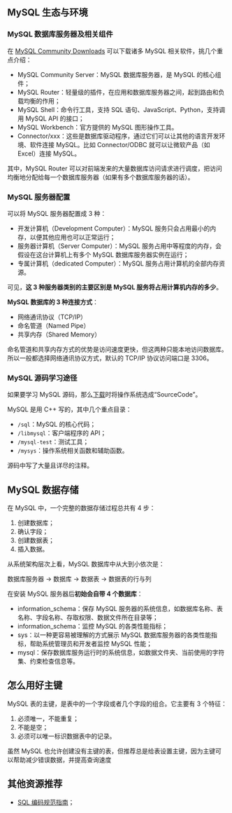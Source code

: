 ## MySQL 生态与环境

### MySQL 数据库服务器及相关组件

在 [MySQL Community Downloads](https://dev.mysql.com/downloads/) 可以下载诸多 MySQL 相关软件，挑几个重点介绍：

* MySQL Community Server：MySQL 数据库服务器，是 MySQL 的核心组件；
* MySQL Router：轻量级的插件，在应用和数据库服务器之间，起到路由和负载均衡的作用；
* MySQL Shell：命令行工具，支持 SQL 语句、JavaScript、Python，支持调用 MySQL API 的接口；
* MySQL Workbench：官方提供的 MySQL 图形操作工具。
* Connector/xxx：这些是数据库驱动程序，通过它们可以让其他的语言开发环境、软件连接 MySQL。比如 Connector/ODBC 就可以让微软产品（如 Excel）连接 MySQL。

其中，MySQL Router 可以对前端发来的大量数据库访问请求进行调度，把访问均衡地分配给每一个数据库服务器（如果有多个数据库服务器的话）。

### MySQL 服务器配置

可以将 MySQL 服务器配置成 3 种：

* 开发计算机（Development Computer）：MySQL 服务只会占用最小的内存，以便其他应用也可以正常运行；
* 服务器计算机（Server Computer）：MySQL 服务占用中等程度的内存，会假设在这台计算机上有多个 MySQL 数据库服务器实例在运行；
* 专属计算机（dedicated Computer）：MySQL 服务占用计算机的全部内存资源。

可见，**这 3 种服务器类别的主要区别是 MySQL 服务将占用计算机内存的多少**。

**MySQL 数据库的 3 种连接方式**：

* 网络通讯协议（TCP/IP）
* 命名管道（Named Pipe）
* 共享内存（Shared Memory）

命名管道和共享内存方式的优势是访问速度更快，但这两种只能本地访问数据库。所以一般都选择网络通讯协议方式，默认的 TCP/IP 协议访问端口是 3306。

### MySQL 源码学习途径

如果要学习 MySQL 源码，那么[下载](https://dev.mysql.com/downloads/mysql/8.0.html)时将操作系统选成“SourceCode”。

MySQL 是用 C++ 写的，其中几个重点目录：

* `/sql`：MySQL 的核心代码；
* `/libmysql`：客户端程序的 API；
* `/mysql-test`：测试工具；
* `/mysys`：操作系统相关函数和辅助函数。

源码中写了大量且详尽的注释。

## MySQL 数据存储

在 MySQL 中，一个完整的数据存储过程总共有 4 步：

1. 创建数据库；
2. 确认字段；
3. 创建数据表；
4. 插入数据。

从系统架构层次上看，MySQL 数据库中从大到小依次是：

数据库服务器 -> 数据库 -> 数据表 -> 数据表的行与列

在安装 MySQL 服务器后**初始会自带 4 个数据库**：

* information_schema：保存 MySQL 服务器的系统信息，如数据库名称、表名称、字段名称、存取权限、数据文件所在目录等；
* information_schema：监控 MySQL 的各类性能指标；
* sys：以一种更容易被理解的方式展示 MySQL 数据库服务器的各类性能指标，帮助系统管理员和开发者监控 MySQL 性能；
* mysql：保存数据库服务运行时的系统信息，如数据文件夹、当前使用的字符集、约束检查信息等。

## 怎么用好主键

MySQL 表的主键，是表中的一个字段或者几个字段的组合。它主要有 3 个特征：

1. 必须唯一，不能重复；
2. 不能是空；
3. 必须可以唯一标识数据表中的记录。

虽然 MySQL 也允许创建没有主键的表，但推荐总是给表设置主键，因为主键可以帮助减少错误数据，并提高查询速度

## 其他资源推荐

* [SQL 编码规范指南](https://www.sqlstyle.guide/zh/)；
